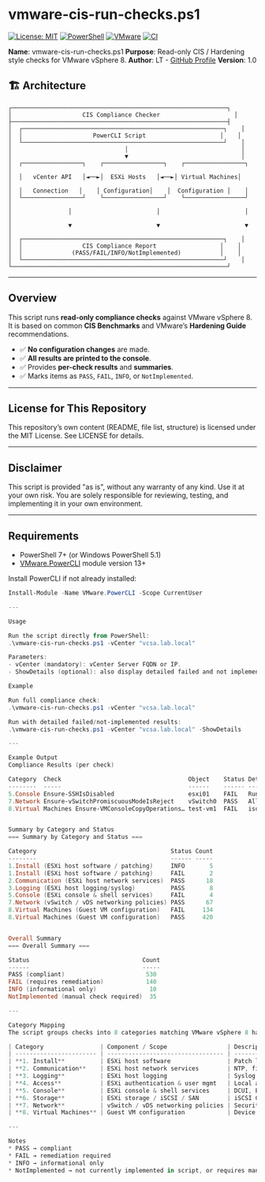 # vmware-cis-run-checks.ps1

[![License: MIT](https://img.shields.io/badge/License-MIT-yellow.svg)](LICENSE)
[![PowerShell](https://img.shields.io/badge/PowerShell-5.1%20%7C%207%2B-blue)](https://github.com/PowerShell/PowerShell)
[![VMware](https://img.shields.io/badge/VMware-vSphere-orange)](https://www.vmware.com/products/vsphere.html)
[![CI](https://github.com/uldyssian-sh/vmware-cis-run-checks/actions/workflows/ci.yml/badge.svg)](https://github.com/uldyssian-sh/vmware-cis-run-checks/actions/workflows/ci.yml)

**Name**: vmware-cis-run-checks.ps1
**Purpose**: Read-only CIS / Hardening style checks for VMware vSphere 8.
**Author**: LT - [GitHub Profile](https://github.com/uldyssian-sh)
**Version**: 1.0

## 🏗️ Architecture

```
┌─────────────────────────────────────────────────────────────┐
│                    CIS Compliance Checker                     │
├─────────────────────────────────────────────────────────────┤
│  ┌─────────────────────────────────────────────────────────┐    │
│  │                    PowerCLI Script                     │    │
│  └─────────────────────────────────────────────────────────┘    │
│                                │                                │
│                                ▼                                │
│  ┌─────────────────┐    ┌─────────────────┐    ┌─────────────────┐    │
│  │   vCenter API   │◄──►│  ESXi Hosts   │◄──►│ Virtual Machines│    │
│  │   Connection   │    │ Configuration│    │  Configuration │    │
│  └─────────────────┘    └─────────────────┘    └─────────────────┘    │
│                │                        │                        │    │
│                ▼                        ▼                        ▼    │
│  ┌─────────────────────────────────────────────────────────┐    │
│  │                 CIS Compliance Report                  │    │
│  │              (PASS/FAIL/INFO/NotImplemented)           │    │
│  └─────────────────────────────────────────────────────────┘    │
└─────────────────────────────────────────────────────────────┘
```

---

## Overview

This script runs **read-only compliance checks** against VMware vSphere 8.
It is based on common **CIS Benchmarks** and VMware’s **Hardening Guide** recommendations.

- ✅ **No configuration changes** are made.
- ✅ **All results are printed to the console**.
- ✅ Provides **per-check results** and **summaries**.
- ✅ Marks items as `PASS`, `FAIL`, `INFO`, or `NotImplemented`.

---

## License for This Repository
This repository’s own content (README, file list, structure) is licensed under the MIT License. See LICENSE for details.

---

## Disclaimer

This script is provided "as is", without any warranty of any kind.
Use it at your own risk. You are solely responsible for reviewing, testing, and implementing it in your own environment.

---

## Requirements

- PowerShell 7+ (or Windows PowerShell 5.1)
- [VMware.PowerCLI](https://developer.vmware.com/powercli) module version 13+

Install PowerCLI if not already installed:

```powershell
Install-Module -Name VMware.PowerCLI -Scope CurrentUser

---

Usage

Run the script directly from PowerShell:
.\vmware-cis-run-checks.ps1 -vCenter "vcsa.lab.local"

Parameters:
- vCenter (mandatory): vCenter Server FQDN or IP.
- ShowDetails (optional): also display detailed failed and not implemented checks.

Example

Run full compliance check:
.\vmware-cis-run-checks.ps1 -vCenter "vcsa.lab.local"

Run with detailed failed/not-implemented results:
.\vmware-cis-run-checks.ps1 -vCenter "vcsa.lab.local" -ShowDetails

---

Example Output
Compliance Results (per check)

Category  Check                                    Object    Status Details
--------  -----                                    ------    ------ -------
5.Console Ensure-SSHIsDisabled                     esxi01    FAIL   Running=True
7.Network Ensure-vSwitchPromiscuousModeIsReject    vSwitch0  PASS   AllowPromiscuous=False
8.Virtual Machines Ensure-VMConsoleCopyOperations… test-vm1  FAIL   isolation.tools.copy.disable=False


Summary by Category and Status
=== Summary by Category and Status ===

Category                                      Status Count
--------                                      ------ -----
1.Install (ESXi host software / patching)     INFO       5
1.Install (ESXi host software / patching)     FAIL       2
2.Communication (ESXi host network services)  PASS      18
3.Logging (ESXi host logging/syslog)          PASS       8
5.Console (ESXi console & shell services)     FAIL       4
7.Network (vSwitch / vDS networking policies) PASS      67
8.Virtual Machines (Guest VM configuration)   FAIL     134
8.Virtual Machines (Guest VM configuration)   PASS     420


Overall Summary
=== Overall Summary ===

Status                                Count
------                                -----
PASS (compliant)                       530
FAIL (requires remediation)            140
INFO (informational only)               10
NotImplemented (manual check required)  35

---

Category Mapping
The script groups checks into 8 categories matching VMware vSphere 8 hardening areas:

| Category                | Component / Scope                 | Description                                                                  |
| ----------------------- | --------------------------------- | ---------------------------------------------------------------------------- |
| **1. Install**          | ESXi host software                | Patch levels, VIB acceptance levels, unauthorized modules                    |
| **2. Communication**    | ESXi host network services        | NTP, firewall, MOB, SNMP, certificates, VDS health checks                    |
| **3. Logging**          | ESXi host logging                 | Syslog persistence, remote logging, core dump                                |
| **4. Access**           | ESXi authentication & user mgmt   | Local accounts, password complexity, AD integration                          |
| **5. Console**          | ESXi console & shell services     | DCUI, ESXi Shell, SSH, CIM, Lockdown mode, session timeouts                  |
| **6. Storage**          | ESXi storage / iSCSI / SAN        | iSCSI CHAP authentication, SAN zoning/masking                                |
| **7. Network**          | vSwitch / vDS networking policies | Security policies (promiscuous, forged transmits, MAC changes), VLAN usage   |
| **8. Virtual Machines** | Guest VM configuration            | Device connections, console copy/paste/drag\&drop, advanced isolation, disks |

---

Notes
* PASS → compliant
* FAIL → remediation required
* INFO → informational only
* NotImplemented → not currently implemented in script, or requires manual verification (e.g., AD policy, SAN zoning)
